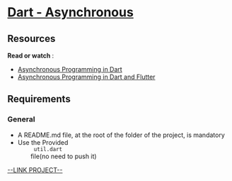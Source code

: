 # [Dart - Asynchronous](https://intranet.hbtn.io/projects/2489)

<html>
<div class="panel panel-default" id="project-description">
 <div class="panel-body">
  <h2>
   Resources
  </h2>
  <p>
   <strong>
    Read or watch
   </strong>
   :
  </p>
  <ul>
   <li>
    <a href="https://dart.dev/codelabs/async-await" target="_blank" title="Asynchronous Programming in Dart">
     Asynchronous Programming in Dart
    </a>
   </li>
   <li>
    <a href="https://dart.academy/asynchronous-programming-in-dart-and-flutter/" target="_blank" title="Asynchronous Programming in Dart and Flutter">
     Asynchronous Programming in Dart and Flutter
    </a>
   </li>
  </ul>
  <h2>
   Requirements
  </h2>
  <h3>
   General
  </h3>
  <ul>
   <li>
    A README.md file, at the root of the folder of the project, is mandatory
   </li>
   <li>
    Use the Provided
    <code>
     util.dart
    </code>
    file(no need to push it)
   </li>
  </ul>
 </div>
</div>

[--LINK PROJECT--](https://intranet.hbtn.io/projects/2489)
</html>